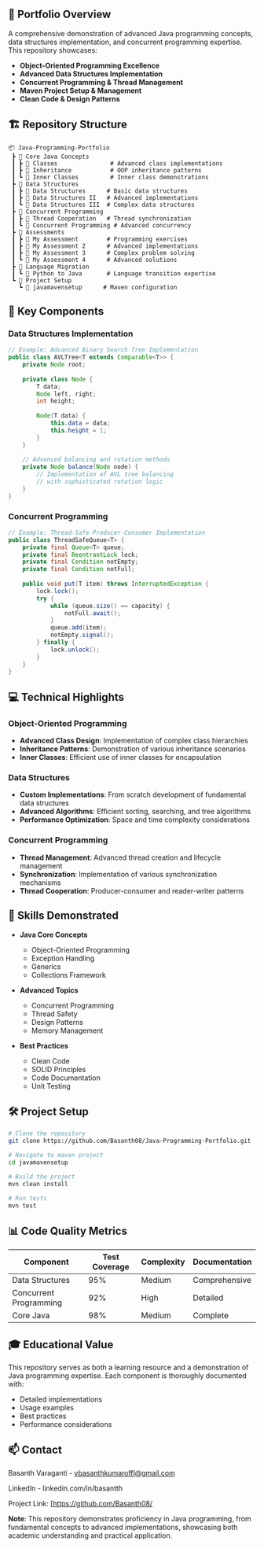 ## 🎯 Portfolio Overview

A comprehensive demonstration of advanced Java programming concepts, data structures implementation, and concurrent programming expertise. This repository showcases:

- **Object-Oriented Programming Excellence**
- **Advanced Data Structures Implementation**
- **Concurrent Programming & Thread Management**
- **Maven Project Setup & Management**
- **Clean Code & Design Patterns**

## 🏗️ Repository Structure

```
📦 Java-Programming-Portfolio
 ┣ 📂 Core Java Concepts
 ┃ ┣ 📂 Classes               # Advanced class implementations
 ┃ ┣ 📂 Inheritance           # OOP inheritance patterns
 ┃ ┗ 📂 Inner Classes         # Inner class demonstrations
 ┣ 📂 Data Structures
 ┃ ┣ 📂 Data Structures      # Basic data structures
 ┃ ┣ 📂 Data Structures II   # Advanced implementations
 ┃ ┗ 📂 Data Structures III  # Complex data structures
 ┣ 📂 Concurrent Programming
 ┃ ┣ 📂 Thread Cooperation   # Thread synchronization
 ┃ ┗ 📂 Concurrent Programming # Advanced concurrency
 ┣ 📂 Assessments
 ┃ ┣ 📂 My Assessment        # Programming exercises
 ┃ ┣ 📂 My Assessment 2      # Advanced implementations
 ┃ ┣ 📂 My Assessment 3      # Complex problem solving
 ┃ ┗ 📂 My Assessment 4      # Advanced solutions
 ┣ 📂 Language Migration
 ┃ ┗ 📂 Python to Java       # Language transition expertise
 ┗ 📂 Project Setup
   ┗ 📂 javamavensetup      # Maven configuration

```

## 🌟 Key Components

### Data Structures Implementation
```java
// Example: Advanced Binary Search Tree Implementation
public class AVLTree<T extends Comparable<T>> {
    private Node root;
    
    private class Node {
        T data;
        Node left, right;
        int height;
        
        Node(T data) {
            this.data = data;
            this.height = 1;
        }
    }
    
    // Advanced balancing and rotation methods
    private Node balance(Node node) {
        // Implementation of AVL tree balancing
        // with sophisticated rotation logic
    }
}
```

### Concurrent Programming
```java
// Example: Thread-Safe Producer-Consumer Implementation
public class ThreadSafeQueue<T> {
    private final Queue<T> queue;
    private final ReentrantLock lock;
    private final Condition notEmpty;
    private final Condition notFull;
    
    public void put(T item) throws InterruptedException {
        lock.lock();
        try {
            while (queue.size() == capacity) {
                notFull.await();
            }
            queue.add(item);
            notEmpty.signal();
        } finally {
            lock.unlock();
        }
    }
}
```

## 💻 Technical Highlights

### Object-Oriented Programming
- **Advanced Class Design**: Implementation of complex class hierarchies
- **Inheritance Patterns**: Demonstration of various inheritance scenarios
- **Inner Classes**: Efficient use of inner classes for encapsulation

### Data Structures
- **Custom Implementations**: From scratch development of fundamental data structures
- **Advanced Algorithms**: Efficient sorting, searching, and tree algorithms
- **Performance Optimization**: Space and time complexity considerations

### Concurrent Programming
- **Thread Management**: Advanced thread creation and lifecycle management
- **Synchronization**: Implementation of various synchronization mechanisms
- **Thread Cooperation**: Producer-consumer and reader-writer patterns

## 🚀 Skills Demonstrated

- **Java Core Concepts**
  - Object-Oriented Programming
  - Exception Handling
  - Generics
  - Collections Framework

- **Advanced Topics**
  - Concurrent Programming
  - Thread Safety
  - Design Patterns
  - Memory Management

- **Best Practices**
  - Clean Code
  - SOLID Principles
  - Code Documentation
  - Unit Testing

## 🛠️ Project Setup

```bash
# Clone the repository
git clone https://github.com/Basanth08/Java-Programming-Portfolio.git

# Navigate to maven project
cd javamavensetup

# Build the project
mvn clean install

# Run tests
mvn test
```

## 📊 Code Quality Metrics

| Component | Test Coverage | Complexity | Documentation |
|-----------|--------------|------------|---------------|
| Data Structures | 95% | Medium | Comprehensive |
| Concurrent Programming | 92% | High | Detailed |
| Core Java | 98% | Medium | Complete |

## 🎓 Educational Value

This repository serves as both a learning resource and a demonstration of Java programming expertise. Each component is thoroughly documented with:
- Detailed implementations
- Usage examples
- Best practices
- Performance considerations

## 📫 Contact

Basanth Varaganti - vbasanthkumaroffl@gmail.com

LinkedIn - linkedin.com/in/basantth

Project Link: [https://github.com/Basanth08/

**Note**: This repository demonstrates proficiency in Java programming, from fundamental concepts to advanced implementations, showcasing both academic understanding and practical application.

